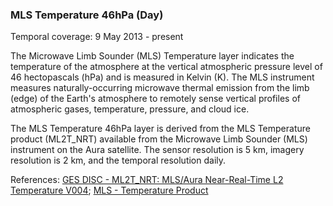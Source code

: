 ### MLS Temperature 46hPa (Day)
Temporal coverage: 9 May 2013 - present

The Microwave Limb Sounder (MLS) Temperature layer indicates the temperature of the atmosphere at the vertical atmospheric pressure level of 46 hectopascals (hPa) and is measured in Kelvin (K). The MLS instrument measures naturally-occurring microwave thermal emission from the limb (edge) of the Earth's atmosphere to remotely sense vertical profiles of atmospheric gases, temperature, pressure, and cloud ice.

The MLS Temperature 46hPa layer is derived from the MLS Temperature product (ML2T_NRT) available from the Microwave Limb Sounder (MLS) instrument on the Aura satellite. The sensor resolution is 5 km, imagery resolution is 2 km, and the temporal resolution daily.

References: [GES DISC - ML2T_NRT: MLS/Aura Near-Real-Time L2 Temperature V004](https://disc.gsfc.nasa.gov/datasets/ML2T_NRT_004/summary); [MLS - Temperature Product](https://mls.jpl.nasa.gov/products/temp_product.php)
